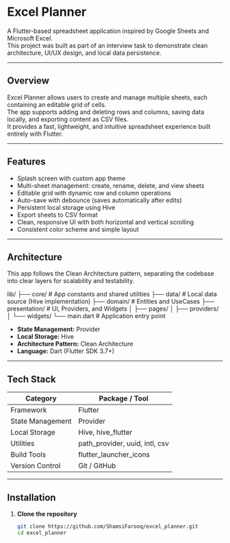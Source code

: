 # Excel Planner

A Flutter-based spreadsheet application inspired by Google Sheets and Microsoft Excel.  
This project was built as part of an interview task to demonstrate clean architecture, UI/UX design, and local data persistence.

---

## Overview

Excel Planner allows users to create and manage multiple sheets, each containing an editable grid of cells.  
The app supports adding and deleting rows and columns, saving data locally, and exporting content as CSV files.  
It provides a fast, lightweight, and intuitive spreadsheet experience built entirely with Flutter.

---

## Features

- Splash screen with custom app theme  
- Multi-sheet management: create, rename, delete, and view sheets  
- Editable grid with dynamic row and column operations  
- Auto-save with debounce (saves automatically after edits)  
- Persistent local storage using Hive  
- Export sheets to CSV format  
- Clean, responsive UI with both horizontal and vertical scrolling  
- Consistent color scheme and simple layout

---

## Architecture

This app follows the Clean Architecture pattern, separating the codebase into clear layers for scalability and testability.

lib/
├── core/ # App constants and shared utilities
├── data/ # Local data source (Hive implementation)
├── domain/ # Entities and UseCases
├── presentation/ # UI, Providers, and Widgets
│ ├── pages/
│ ├── providers/
│ └── widgets/
└── main.dart # Application entry point



- **State Management:** Provider  
- **Local Storage:** Hive  
- **Architecture Pattern:** Clean Architecture  
- **Language:** Dart (Flutter SDK 3.7+)  

---

## Tech Stack

| Category | Package / Tool |
|-----------|----------------|
| Framework | Flutter |
| State Management | Provider |
| Local Storage | Hive, hive_flutter |
| Utilities | path_provider, uuid, intl, csv |
| Build Tools | flutter_launcher_icons |
| Version Control | Git / GitHub |

---

## Installation

1. **Clone the repository**
   ```bash
   git clone https://github.com/ShamsiFarooq/excel_planner.git
   cd excel_planner
